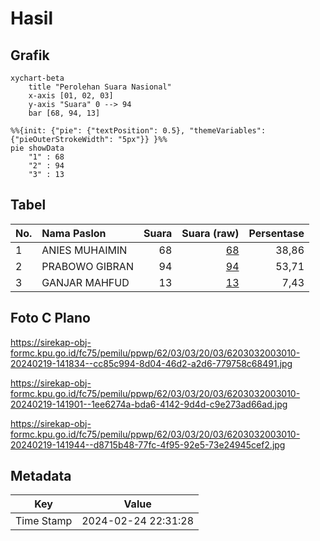 # Hasil

## Grafik

```mermaid
xychart-beta
    title "Perolehan Suara Nasional"
    x-axis [01, 02, 03]
    y-axis "Suara" 0 --> 94
    bar [68, 94, 13]
```

```mermaid
%%{init: {"pie": {"textPosition": 0.5}, "themeVariables": {"pieOuterStrokeWidth": "5px"}} }%%
pie showData
    "1" : 68
    "2" : 94
    "3" : 13
```

## Tabel

| No. | Nama Paslon    | Suara | Suara (raw) | Persentase |
|:--- |:-------------- | -----:| -----------:| ----------:|
| 1   | ANIES MUHAIMIN | 68    | [68][p-1]   | 38,86      |
| 2   | PRABOWO GIBRAN | 94    | [94][p-2]   | 53,71      |
| 3   | GANJAR MAHFUD  | 13    | [13][p-3]   | 7,43       |


[p-1]: https://github.com/gigit-pemilu/pemilu-2024/blob/main/pilpres/hitung-suara/sub/62-kalimantan-tengah/sub/03-kapuas/sub/03-kapuas-timur/sub/2003-anjir-serapat-barat/sub/010-tps/sub/paslon-1.txt
[p-2]: https://github.com/gigit-pemilu/pemilu-2024/blob/main/pilpres/hitung-suara/sub/62-kalimantan-tengah/sub/03-kapuas/sub/03-kapuas-timur/sub/2003-anjir-serapat-barat/sub/010-tps/sub/paslon-2.txt
[p-3]: https://github.com/gigit-pemilu/pemilu-2024/blob/main/pilpres/hitung-suara/sub/62-kalimantan-tengah/sub/03-kapuas/sub/03-kapuas-timur/sub/2003-anjir-serapat-barat/sub/010-tps/sub/paslon-3.txt

## Foto C Plano

https://sirekap-obj-formc.kpu.go.id/fc75/pemilu/ppwp/62/03/03/20/03/6203032003010-20240219-141834--cc85c994-8d04-46d2-a2d6-779758c68491.jpg

https://sirekap-obj-formc.kpu.go.id/fc75/pemilu/ppwp/62/03/03/20/03/6203032003010-20240219-141901--1ee6274a-bda6-4142-9d4d-c9e273ad66ad.jpg

https://sirekap-obj-formc.kpu.go.id/fc75/pemilu/ppwp/62/03/03/20/03/6203032003010-20240219-141944--d8715b48-77fc-4f95-92e5-73e24945cef2.jpg


## Metadata

| Key        | Value               |
| ---------- | ------------------- |
| Time Stamp | 2024-02-24 22:31:28 |



